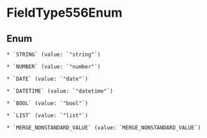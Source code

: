 
# FieldType556Enum

## Enum


    * `STRING` (value: `"string"`)

    * `NUMBER` (value: `"number"`)

    * `DATE` (value: `"date"`)

    * `DATETIME` (value: `"datetime"`)

    * `BOOL` (value: `"bool"`)

    * `LIST` (value: `"list"`)

    * `MERGE_NONSTANDARD_VALUE` (value: `MERGE_NONSTANDARD_VALUE`)


